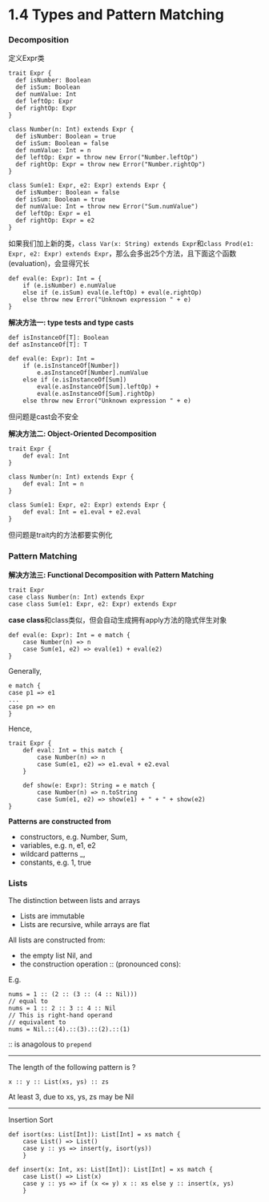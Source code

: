 1.4 Types and Pattern Matching
===

### Decomposition

定义Expr类

	trait Expr {
	  def isNumber: Boolean
	  def isSum: Boolean
	  def numValue: Int
	  def leftOp: Expr
	  def rightOp: Expr
	}
	
	class Number(n: Int) extends Expr {
	  def isNumber: Boolean = true
	  def isSum: Boolean = false
	  def numValue: Int = n
	  def leftOp: Expr = throw new Error("Number.leftOp")
	  def rightOp: Expr = throw new Error("Number.rightOp")
	}
	
	class Sum(e1: Expr, e2: Expr) extends Expr {
	  def isNumber: Boolean = false
	  def isSum: Boolean = true
	  def numValue: Int = throw new Error("Sum.numValue")
	  def leftOp: Expr = e1
	  def rightOp: Expr = e2
	}
	
如果我们加上新的类，`class Var(x: String) extends Expr`和`class Prod(e1: Expr, e2: Expr) extends Expr`，那么会多出25个方法，且下面这个函数(evaluation)，会显得冗长

	def eval(e: Expr): Int = {
		if (e.isNumber) e.numValue
		else if (e.isSum) eval(e.leftOp) + eval(e.rightOp)
		else throw new Error("Unknown expression " + e)
	}
	
**解决方法一: type tests and type casts**

	def isInstanceOf[T]: Boolean
	def asInstanceOf[T]: T
	
	def eval(e: Expr): Int = 
		if (e.isInstanceOf[Number])
			e.asInstanceOf[Number].numValue
		else if (e.isInstanceOf[Sum])
			eval(e.asInstanceOf[Sum].leftOp) +
			eval(e.asInstanceOf[Sum].rightOp)
		else throw new Error("Unknown expression " + e)

但问题是cast会不安全

**解决方法二: Object-Oriented Decomposition**

	trait Expr {
		def eval: Int
	}
	
	class Number(n: Int) extends Expr {
		def eval: Int = n
	}
	
	class Sum(e1: Expr, e2: Expr) extends Expr {
		def eval: Int = e1.eval + e2.eval
	}
	
但问题是trait内的方法都要实例化

### Pattern Matching

**解决方法三: Functional Decomposition with Pattern Matching**

	trait Expr
	case class Number(n: Int) extends Expr
	case class Sum(e1: Expr, e2: Expr) extends Expr

**case class**和class类似，但会自动生成拥有apply方法的隐式伴生对象

	def eval(e: Expr): Int = e match {
		case Number(n) => n
		case Sum(e1, e2) => eval(e1) + eval(e2)
	}

Generally,

	e match {
	case p1 => e1
	...
	case pn => en
	}

Hence,

	trait Expr {
		def eval: Int = this match {
			case Number(n) => n
			case Sum(e1, e2) => e1.eval + e2.eval
		}
		
		def show(e: Expr): String = e match {
			case Number(n) => n.toString
			case Sum(e1, e2) => show(e1) + " + " + show(e2)
	}

**Patterns are constructed from**

* constructors, e.g. Number, Sum,
* variables, e.g. n, e1, e2
* wildcard patterns _,
* constants, e.g. 1, true

### Lists

The distinction between lists and arrays

* Lists are immutable
* Lists are recursive, while arrays are flat

All lists are constructed from:

* the empty list Nil, and
* the construction operation :: (pronounced cons):

E.g.

	nums = 1 :: (2 :: (3 :: (4 :: Nil)))
	// equal to
	nums = 1 :: 2 :: 3 :: 4 :: Nil
	// This is right-hand operand
	// equivalent to
	nums = Nil.::(4).::(3).::(2).::(1)

:: is anagolous to `prepend`

---

The length of the following pattern is ?

	x :: y :: List(xs, ys) :: zs

At least 3, due to xs, ys, zs may be Nil

---

Insertion Sort

	def isort(xs: List[Int]): List[Int] = xs match {
		case List() => List()
		case y :: ys => insert(y, isort(ys))
		}
	
	def insert(x: Int, xs: List[Int]): List[Int] = xs match {
		case List() => List(x)
		case y :: ys => if (x <= y) x :: xs else y :: insert(x, ys)
		}
